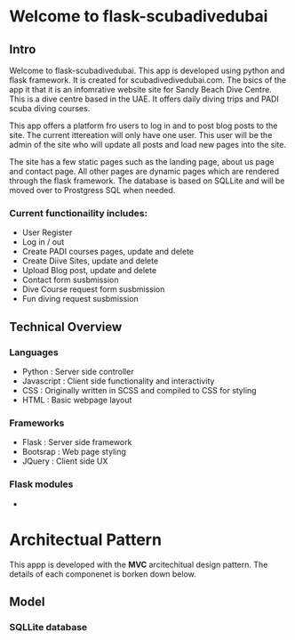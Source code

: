 # Welcome to flask-scubadivedubai

## Intro

Welcome to flask-scubadivedubai. This app is developed using python and flask framework. It is created for scubadivedivedubai.com.
The bsics of the app it that it is an infomrative website site for Sandy Beach Dive Centre. This is a dive centre based in the UAE.
It offers daily diving trips and PADI scuba diving courses.

This app offers a platform fro users to log in and to post blog posts to the site. The current ittereation will only have one user.
This user will be the admin of the site who will update all posts and load new pages into the site. 

The site has a few static pages such as the landing page, about us page and contact page. All other pages are dynamic pages which are
rendered through the flask framework. The database is based on SQLLite and will be moved over to Prostgress SQL when needed.

### Current functionaility includes:
- User Register
- Log in / out
- Create PADI courses pages, update and delete
- Create Diive Sites, update and delete
- Upload Blog post, update and delete
- Contact form susbmission
- Dive Course request form susbmission
- Fun diving request susbmission

## Technical Overview

### Languages
- Python : Server side controller
- Javascript : Client side functionality and interactivity
- CSS : Originally written in SCSS and compiled to CSS for styling
- HTML : Basic webpage layout

### Frameworks
- Flask : Server side framework
- Bootsrap : Web page styling
- JQuery : Client side UX

### Flask modules
- 


# Architectual Pattern

This appp is developed with the **MVC** arcitechitual design pattern. The details of each componenet is borken down below.

## Model

### SQLLite database